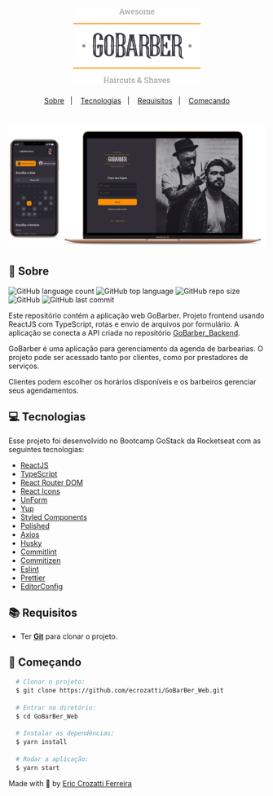 <h1 align="center">
    <img alt="GoBarber-logo" src="https://github.com/ecrozatti/GoBarber_Backend/blob/master/.github/logo.svg" width="250px" />
</h1>

<p align="center">
  <a href="#page_with_curl-sobre">Sobre</a>&nbsp;&nbsp;&nbsp;|&nbsp;&nbsp;&nbsp;
  <a href="#computer-tecnologias">Tecnologias</a>&nbsp;&nbsp;&nbsp;|&nbsp;&nbsp;&nbsp;
  <a href="#books-requisitos">Requisitos</a>&nbsp;&nbsp;&nbsp;|&nbsp;&nbsp;&nbsp;
  <a href="#rocket-começando">Começando</a>
</p>

<h1 align="center">
    <img alt="GoBarber" src="https://github.com/ecrozatti/GoBarber_Backend/blob/master/.github/gobarber.png" />
</h1>

## :page_with_curl: Sobre
![GitHub language count](https://img.shields.io/github/languages/count/ecrozatti/GoBarBer_Web)
![GitHub top language](https://img.shields.io/github/languages/top/ecrozatti/GoBarBer_Web)
![GitHub repo size](https://img.shields.io/github/repo-size/ecrozatti/GoBarBer_Web)
![GitHub](https://img.shields.io/github/license/ecrozatti/GoBarBer_Web)
![GitHub last commit](https://img.shields.io/github/last-commit/ecrozatti/GoBarBer_Web)

Este repositório contém a aplicação web GoBarber. Projeto frontend usando ReactJS com TypeScript, rotas e envio de arquivos por formulário. A aplicação se conecta a API criada no repositório [GoBarber_Backend](https://github.com/ecrozatti/GoBarber_Backend).

GoBarber é uma aplicação para gerenciamento da agenda de barbearias. O projeto pode ser acessado tanto por clientes, como por prestadores de serviços.

Clientes podem escolher os horários disponíveis e os barbeiros gerenciar seus agendamentos.

## :computer: Tecnologias
Esse projeto foi desenvolvido no Bootcamp GoStack da Rocketseat com as seguintes tecnologias:

- [ReactJS](https://reactjs.org/)
- [TypeScript](https://www.typescriptlang.org/)
- [React Router DOM](https://reacttraining.com/react-router/)
- [React Icons](https://react-icons.netlify.com/#/)
- [UnForm](https://unform.dev/)
- [Yup](https://github.com/jquense/yup)
- [Styled Components](https://styled-components.com/)
- [Polished](https://github.com/styled-components/polished)
- [Axios](https://github.com/axios/axios)
- [Husky](https://github.com/typicode/husky)
- [Commitlint](https://github.com/conventional-changelog/commitlint)
- [Commitizen](https://github.com/commitizen/cz-cli)
- [Eslint](https://eslint.org/)
- [Prettier](https://prettier.io/)
- [EditorConfig](https://editorconfig.org/)

## :books: Requisitos
- Ter [**Git**](https://git-scm.com/) para clonar o projeto.

## :rocket: Começando
``` bash
  # Clonar o projeto:
  $ git clone https://github.com/ecrozatti/GoBarBer_Web.git

  # Entrar no diretório:
  $ cd GoBarBer_Web
  
  # Instalar as dependências:
  $ yarn install

  # Rodar a aplicação:
  $ yarn start
```

Made with 💚 by [Eric Crozatti Ferreira](https://www.linkedin.com/in/eric-crozatti-1447688a/)

